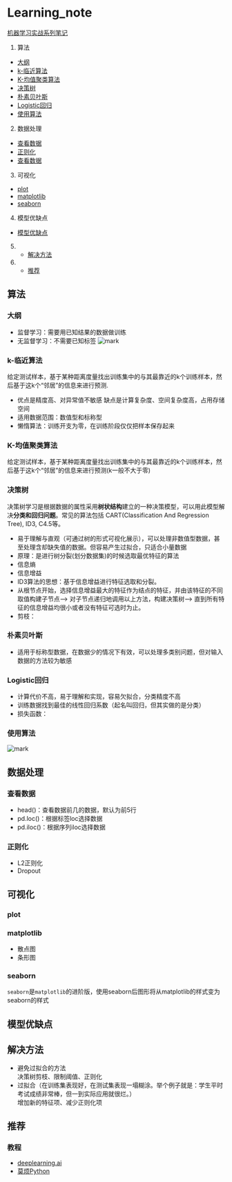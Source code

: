 # Learning_note
[机器学习实战系列笔记](https://zhbit92.github.io/categories/机器学习实战/)
1. 算法
* [大纲](#大纲)
* [k-临近算法](#k-临近算法)
* [K-均值聚类算法](#K-均值聚类算法)
* [决策树](#决策树)
* [朴素贝叶斯](#朴素贝叶斯)
* [Logistic回归](#Logistic回归)
* [使用算法](#使用算法)

2. 数据处理
* [查看数据](#查看数据)
* [正则化](#正则化)
* [查看数据](#查看数据)
3. 可视化
* [plot](#plot)
* [matplotlib](#matplotlib)
* [seaborn](#seaborn)
4. 模型优缺点
* [模型优缺点](#模型优缺点)
5. * [解决方法](#解决方法)
6. * [推荐](#推荐)

## 算法
### 大纲
* 监督学习：需要用已知结果的数据做训练
* 无监督学习：不需要已知标签
![mark](http://p1mjzrkoc.bkt.clouddn.com/blog/180403/2edHkbgJC9.png?imageslim)

### k-临近算法
给定测试样本，基于某种距离度量找出训练集中的与其最靠近的k个训练样本，然后基于这k个“邻居”的信息来进行预测.
* 优点是精度高、对异常值不敏感 缺点是计算复杂度、空间复杂度高，占用存储空间
* 适用数据范围：数值型和标称型
* 懒惰算法：训练开支为零，在训练阶段仅仅把样本保存起来
### K-均值聚类算法
给定测试样本，基于某种距离度量找出训练集中的与其最靠近的k个训练样本，然后基于这k个“邻居”的信息来进行预测(k一般不大于零)

### 决策树
决策树学习是根据数据的属性采用**树状结构**建立的一种决策模型，可以用此模型解决**分类和回归问题**。常见的算法包括 CART(Classification And Regression Tree), ID3, C4.5等。
* 易于理解与直观（可通过树的形式可视化展示），可以处理非数值型数据，甚至处理含却缺失值的数据。但容易产生过拟合，只适合小量数据
* 原理：是进行树分裂(划分数据集)的时候选取最优特征的算法
* 信息熵
* 信息增益
* ID3算法的思想：基于信息增益进行特征选取和分裂。
* 从根节点开始，选择信息增益最大的特征作为结点的特征，并由该特征的不同取值构建子节点--> 对子节点递归地调用以上方法，构建决策树--> 直到所有特征的信息增益均很小或者没有特征可选时为止。
* 剪枝：
### 朴素贝叶斯
* 适用于标称型数据，在数据少的情况下有效，可以处理多类别问题，但对输入数据的方法较为敏感

### Logistic回归
* 计算代价不高，易于理解和实现，容易欠拟合，分类精度不高
* 训练数据找到最佳的线性回归系数（起名叫回归，但其实做的是分类）
* 损失函数：

### 使用算法
![mark](http://p1mjzrkoc.bkt.clouddn.com/blog/180403/5D18BA1iBC.png?imageslim)

## 数据处理
### 查看数据
* head()：查看数据前几的数据，默认为前5行
* pd.loc()：根据标签loc选择数据
* pd.iloc()：根据序列iloc选择数据

### 正则化
* L2正则化
* Dropout

## 可视化
### plot
### matplotlib 
* 散点图
* 条形图
### seaborn
`seaborn`是`matplotlib`的进阶版，使用seaborn后图形将从matplotlib的样式变为seaborn的样式

## 模型优缺点
## 解决方法
* 避免过拟合的方法  
决策树剪枝、限制阈值、正则化
* 过拟合（在训练集表现好，在测试集表现一塌糊涂。举个例子就是：学生平时考试成绩非常棒，但一到实际应用就很烂。）  
增加新的特征项、减少正则化项

## 推荐
### 教程
* [deeplearning.ai](http://mooc.study.163.com/course/2001281002?tid=2001392029#/info)
* [莫烦Python](https://morvanzhou.github.io/)

